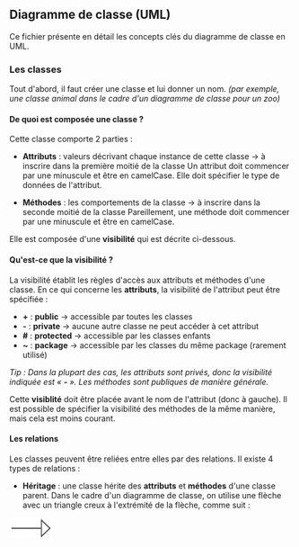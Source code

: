 ## Diagramme de classe (UML)

Ce fichier présente en détail les concepts clés du diagramme de classe en UML.

### Les classes

Tout d'abord, il faut créer une classe et lui donner un nom.
*(par exemple, une classe animal dans le cadre d'un diagramme de classe pour un zoo)*

#### De quoi est composée une classe ?
Cette classe comporte 2 parties :
- **Attributs** : valeurs décrivant chaque instance de cette classe -> à inscrire dans la première moitié de la classe
Un attribut doit commencer par une minuscule et être en camelCase.
Elle doit spécifier le type de données de l'attribut.


- **Méthodes** : les comportements de la classe ->  à inscrire dans la seconde moitié de la classe
Pareillement, une méthode doit commencer par une minuscule et être en camelCase.

Elle est composée d'une **visibilité** qui est décrite ci-dessous.

#### Qu'est-ce que la visibilité ?

La visibilité établit les règles d'accès aux attributs et méthodes d'une classe.
En ce qui concerne les **attributs**, la visibilité de l'attribut peut être spécifiée :
- **+** : **public** -> accessible par toutes les classes
- **-** : **private** -> aucune autre classe ne peut accéder à cet attribut
- **#** : **protected** -> accessible par les classes enfants
- **~** : **package** -> accessible par les classes du même package (rarement utilisé)

*Tip : Dans la plupart des cas, les attributs sont privés, donc la visibilité indiquée est « **-** ».*
*Les méthodes sont publiques de manière générale.*

Cette **visiblité** doit être placée avant le nom de l'attribut (donc à gauche).
Il est possible de spécifier la visibilité des méthodes de la même manière, mais cela est moins courant.

#### Les relations

Les classes peuvent être reliées entre elles par des relations.
Il existe 4 types de relations :
- **Héritage** : une classe hérite des **attributs** et **méthodes** d'une classe parent.
Dans le cadre d'un diagramme de classe, on utilise une flèche avec un triangle creux à l'extrémité de la flèche, comme suit : 
<img src="/assets/heritage-diag-classe.png" alt="Flèche de l'héritage pour le diagramme de classes" width="75" height="37" />

